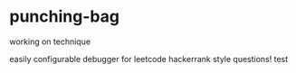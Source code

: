 # punching-bag

working on technique

easily configurable debugger for leetcode hackerrank style questions!
test
